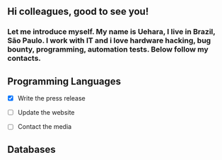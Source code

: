 
## Hi colleagues, good to see you! 

### Let me introduce myself. My name is Uehara, I live in Brazil, São Paulo. I work with IT and i love hardware hacking, bug bounty, programming, automation tests. Below follow my contacts. <br>


## Programming Languages

- [x] Write the press release
- [ ] Update the website
- [ ] Contact the media


## Databases




